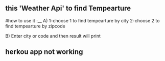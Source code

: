 ## this 'Weather Api' to find Tempearture
#how to use it :__
A)
 1-choose 1 to find tempearture by city
 2-choose 2 to find tempearture by zipcode
 
B)
  Enter city or code and then result will print
  
## herkou app not working  
